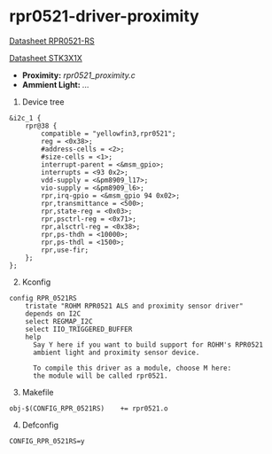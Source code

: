 # rpr0521-driver-proximity

[Datasheet RPR0521-RS](http://rohmfs.rohm.com/en/products/databook/datasheet/opto/optical_sensor/opto_module/rpr-0521rs-e.pdf)

[Datasheet STK3X1X](http://pro0fc108.hkpic1.websiteonline.cn/upload/hc7r.pdf)


* <b>Proximity:</b> <i>rpr0521_proximity.c</i>
* <b>Ammient Light:</b> <i>...</i>

1. Device tree

```
&i2c_1 {
	rpr@38 {
		compatible = "yellowfin3,rpr0521";
		reg = <0x38>;
		#address-cells = <2>;
		#size-cells = <1>;
		interrupt-parent = <&msm_gpio>;
		interrupts = <93 0x2>;
		vdd-supply = <&pm8909_l17>;
	  	vio-supply = <&pm8909_l6>;
		rpr,irq-gpio = <&msm_gpio 94 0x02>;
		rpr,transmittance = <500>;
		rpr,state-reg = <0x03>;
		rpr,psctrl-reg = <0x71>;
		rpr,alsctrl-reg = <0x38>;
		rpr,ps-thdh = <10000>; 
		rpr,ps-thdl = <1500>;
		rpr,use-fir;
	};
};

```

2. Kconfig

```
config RPR_0521RS
	tristate "ROHM RPR0521 ALS and proximity sensor driver"
	depends on I2C
	select REGMAP_I2C
	select IIO_TRIGGERED_BUFFER
	help
	  Say Y here if you want to build support for ROHM's RPR0521
	  ambient light and proximity sensor device.

	  To compile this driver as a module, choose M here:
	  the module will be called rpr0521.
```

3. Makefile

```
obj-$(CONFIG_RPR_0521RS)	+= rpr0521.o
```

4. Defconfig

```
CONFIG_RPR_0521RS=y
```
